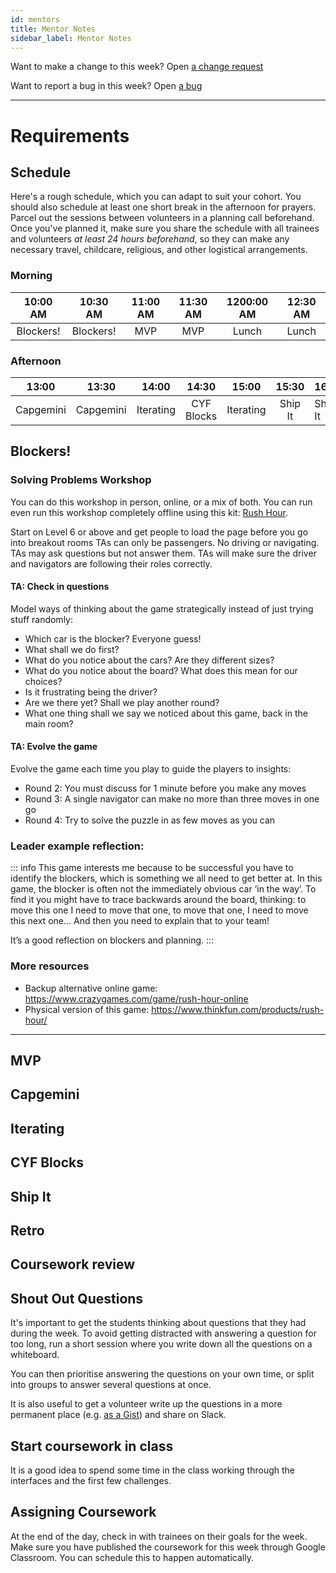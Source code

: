 ```yaml
---
id: mentors
title: Mentor Notes
sidebar_label: Mentor Notes
---
```


Want to make a change to this week? Open [a change request](https://github.com/CodeYourFuture/syllabus/issues/new?assignees=&labels=enhancement&template=change-request.md&title=)

Want to report a bug in this week? Open [a bug](https://github.com/CodeYourFuture/syllabus/issues/new?assignees=&labels=bug&template=bug-report.md&title=)

---

# Requirements

## Schedule

Here's a rough schedule, which you can adapt to suit your cohort. You should also schedule at least one short break in the afternoon for prayers. Parcel out the sessions between volunteers in a planning call beforehand. Once you've planned it, make sure you share the schedule with all trainees and volunteers _at least 24 hours beforehand_, so they can make any necessary travel, childcare, religious, and other logistical arrangements.

### Morning

| 10:00 AM  | 10:30 AM  | 11:00 AM | 11:30 AM | 1200:00 AM | 12:30 AM |
| :-------: | :-------: | :------: | :------: | :--------: | :------: |
| Blockers! | Blockers! |   MVP    |   MVP    |   Lunch    |  Lunch   |

### Afternoon

|   13:00   |   13:30   |   14:00   |   14:30    |   15:00   |  15:30  | 16:00   | 16:30 |
| :-------: | :-------: | :-------: | :--------: | :-------: | :-----: | ------- | ----- |
| Capgemini | Capgemini | Iterating | CYF Blocks | Iterating | Ship It | Ship It | Retro |

## Blockers!

### Solving Problems Workshop

You can do this workshop in person, online, or a mix of both. You can run even run this workshop completely offline using this kit: [Rush Hour](https://www.thinkfun.com/products/rush-hour/).

Start on Level 6 or above and get people to load the page before you go into breakout rooms
TAs can only be passengers. No driving or navigating. TAs may ask questions but not answer them. TAs will make sure the driver and navigators are following their roles correctly.

#### TA: Check in questions

Model ways of thinking about the game strategically instead of just trying stuff randomly:

- Which car is the blocker? Everyone guess!
- What shall we do first?
- What do you notice about the cars? Are they different sizes?
- What do you notice about the board? What does this mean for our choices?
- Is it frustrating being the driver?
- Are we there yet? Shall we play another round?
- What one thing shall we say we noticed about this game, back in the main room?

#### TA: Evolve the game

Evolve the game each time you play to guide the players to insights:

- Round 2: You must discuss for 1 minute before you make any moves
- Round 3: A single navigator can make no more than three moves in one go
- Round 4: Try to solve the puzzle in as few moves as you can

### Leader example reflection:

::: info
This game interests me because to be successful you have to identify the blockers, which is something we all need to get better at. In this game, the blocker is often not the immediately obvious car ‘in the way’. To find it you might have to trace backwards around the board, thinking: to move this one I need to move that one, to move that one, I need to move this next one… And then you need to explain that to your team!

It’s a good reflection on blockers and planning.
:::

### More resources

- Backup alternative online game: https://www.crazygames.com/game/rush-hour-online
- Physical version of this game: https://www.thinkfun.com/products/rush-hour/

---

## MVP

## Capgemini

## Iterating

## CYF Blocks

## Ship It

## Retro

## Coursework review

## Shout Out Questions

It's important to get the students thinking about questions that they had during the week. To avoid getting distracted with answering a question for too long, run a short session where you write down all the questions on a whiteboard.

You can then prioritise answering the questions on your own time, or split into groups to answer several questions at once.

It is also useful to get a volunteer write up the questions in a more permanent place \(e.g. [as a Gist](https://gist.github.com/)\) and share on Slack.

## Start coursework in class

It is a good idea to spend some time in the class working through the interfaces and the first few challenges.

## Assigning Coursework

At the end of the day, check in with trainees on their goals for the week. Make sure you have published the coursework for this week through Google Classroom. You can schedule this to happen automatically.
